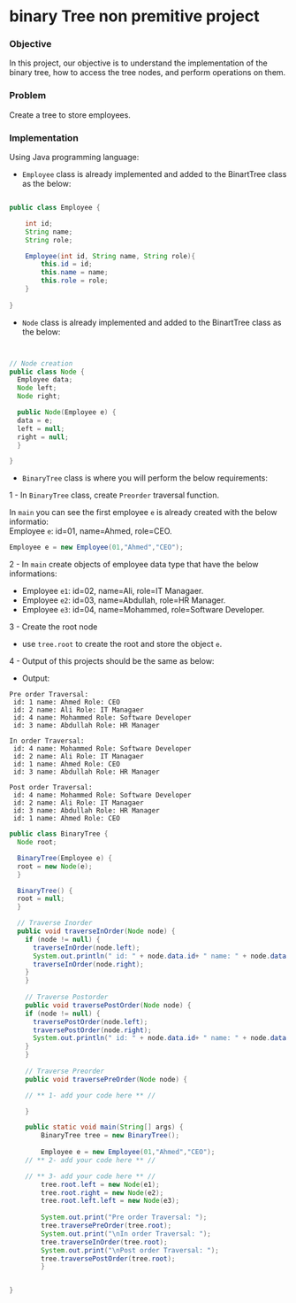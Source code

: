 # binary Tree non premitive project

### Objective
In this project, our objective is to understand the implementation of the binary tree, how to access the tree nodes, and perform operations on them.

### Problem
Create a tree to store employees.

### Implementation
Using Java programming language: 

- `Employee` class is already implemented and added to the BinartTree class as the below:
```java

public class Employee {

    int id;
    String name;
    String role;

    Employee(int id, String name, String role){
        this.id = id;
        this.name = name;
        this.role = role;
    }
  
}

```


- `Node` class is already implemented and added to the BinartTree class as the below:
```java


// Node creation
public class Node {
  Employee data;
  Node left;
  Node right;

  public Node(Employee e) {
  data = e;
  left = null;
  right = null;
  }

}
```



- `BinaryTree` class is where you will perform the below requirements:

1 - In `BinaryTree` class, create `Preorder` traversal function. 

In `main` you can see the first employee `e` is already created with the below informatio:  
Employee `e`: id=01, name=Ahmed, role=CEO.
```java
Employee e = new Employee(01,"Ahmed","CEO");
````

2 - In `main` create objects of employee data type that have the below informations:
- Employee `e1`: id=02, name=Ali, role=IT Managaer.
- Employee `e2`: id=03, name=Abdullah, role=HR Manager.
- Employee `e3`: id=04, name=Mohammed, role=Software Developer.



3 - Create the root node
- use `tree.root` to create the root and store the object `e`.

4 - Output of this projects should be the same as below:
- Output:
```
Pre order Traversal: 
 id: 1 name: Ahmed Role: CEO
 id: 2 name: Ali Role: IT Managaer
 id: 4 name: Mohammed Role: Software Developer
 id: 3 name: Abdullah Role: HR Manager

In order Traversal: 
 id: 4 name: Mohammed Role: Software Developer
 id: 2 name: Ali Role: IT Managaer
 id: 1 name: Ahmed Role: CEO
 id: 3 name: Abdullah Role: HR Manager

Post order Traversal: 
 id: 4 name: Mohammed Role: Software Developer
 id: 2 name: Ali Role: IT Managaer
 id: 3 name: Abdullah Role: HR Manager
 id: 1 name: Ahmed Role: CEO
```


```java
public class BinaryTree {
  Node root;

  BinaryTree(Employee e) {
  root = new Node(e);
  }

  BinaryTree() {
  root = null;
  }

  // Traverse Inorder
  public void traverseInOrder(Node node) {
    if (node != null) {
      traverseInOrder(node.left);
      System.out.println(" id: " + node.data.id+ " name: " + node.data.name + " Role: " + node.data.role) ;
      traverseInOrder(node.right);
    }
    }
  
    // Traverse Postorder
    public void traversePostOrder(Node node) {
    if (node != null) {
      traversePostOrder(node.left);
      traversePostOrder(node.right);
      System.out.println(" id: " + node.data.id+ " name: " + node.data.name + " Role: " + node.data.role) ;
    }
    }
  
    // Traverse Preorder
    public void traversePreOrder(Node node) {

    // ** 1- add your code here ** //

    }

    public static void main(String[] args) {
        BinaryTree tree = new BinaryTree();
      
        Employee e = new Employee(01,"Ahmed","CEO");
    // ** 2- add your code here ** //

    // ** 3- add your code here ** //
        tree.root.left = new Node(e1);
        tree.root.right = new Node(e2);
        tree.root.left.left = new Node(e3);
      
        System.out.print("Pre order Traversal: ");
        tree.traversePreOrder(tree.root);
        System.out.print("\nIn order Traversal: ");
        tree.traverseInOrder(tree.root);
        System.out.print("\nPost order Traversal: ");
        tree.traversePostOrder(tree.root);
        }


}
```

